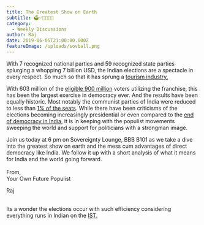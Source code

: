 ```yaml
---
title: The Greatest Show on Earth
subtitle: 🗳✅👥🧔💸🍾
category:
  - Weekly Discussions
author: Raj
date: 2019-06-05T21:00:00.000Z
featureImage: /uploads/sovball.png
---
```

With 7 recognized national parties and 59 recognized state parties splurging a whopping 7 billion USD, the Indian elections are a spectacle in every respect. So much so that it has sprung a [tourism industry.](https://www.cnn.com/travel/article/election-tourism-india/index.html)



With 603 million of the [eligible 900 million](https://www.latimes.com/world/la-fg-india-election-explainer-20190401-story.html) voters utilizing the franchise, this has been the largest exercise in democracy ever. And the results have been equally historic. Most notably the communist parties of India were reduced to less than [1% of the seats](https://www.ndtv.com/india-news/election-results-2019-with-only-5-lok-sabha-seats-left-front-hits-historic-low-2042590). While there have been criticisms of the elections becoming increasingly presidential or even compared to the [end of democracy in India](https://newrepublic.com/article/154011/arundhati-roy-indias-elections-a-mockery-democracy-supposed-be), it is in keeping with the populist movements sweeping the world and support for politicians with a strongman image.



Join us today at 6 pm on Sovereignty Lounge, BBB B101 as we take a dive into the greatest show on earth and the mess cum advantages of direct democracy like India. We follow it up with a short analysis of what it means for India and the world going forward.\
\
From,\
Your Own Future Populist

Raj

\
Its a wonder the elections occur with such efficiency considering everything runs in Indian on the [IST.](https://www.thequint.com/neon/indian-standard-stretchable-time-punctuality)